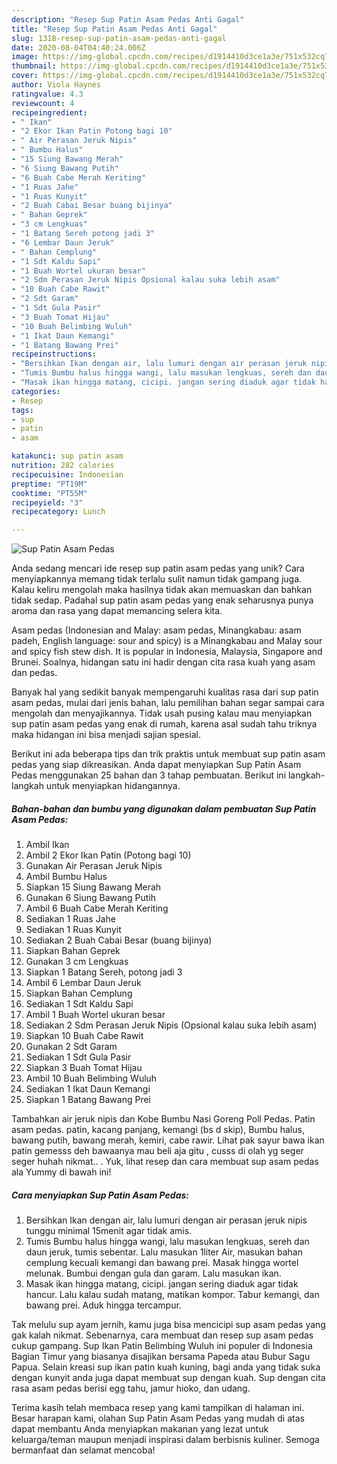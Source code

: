 ```yaml
---
description: "Resep Sup Patin Asam Pedas Anti Gagal"
title: "Resep Sup Patin Asam Pedas Anti Gagal"
slug: 1318-resep-sup-patin-asam-pedas-anti-gagal
date: 2020-08-04T04:40:24.006Z
image: https://img-global.cpcdn.com/recipes/d1914410d3ce1a3e/751x532cq70/sup-patin-asam-pedas-foto-resep-utama.jpg
thumbnail: https://img-global.cpcdn.com/recipes/d1914410d3ce1a3e/751x532cq70/sup-patin-asam-pedas-foto-resep-utama.jpg
cover: https://img-global.cpcdn.com/recipes/d1914410d3ce1a3e/751x532cq70/sup-patin-asam-pedas-foto-resep-utama.jpg
author: Viola Haynes
ratingvalue: 4.3
reviewcount: 4
recipeingredient:
- " Ikan"
- "2 Ekor Ikan Patin Potong bagi 10"
- " Air Perasan Jeruk Nipis"
- " Bumbu Halus"
- "15 Siung Bawang Merah"
- "6 Siung Bawang Putih"
- "6 Buah Cabe Merah Keriting"
- "1 Ruas Jahe"
- "1 Ruas Kunyit"
- "2 Buah Cabai Besar buang bijinya"
- " Bahan Geprek"
- "3 cm Lengkuas"
- "1 Batang Sereh potong jadi 3"
- "6 Lembar Daun Jeruk"
- " Bahan Cemplung"
- "1 Sdt Kaldu Sapi"
- "1 Buah Wortel ukuran besar"
- "2 Sdm Perasan Jeruk Nipis Opsional kalau suka lebih asam"
- "10 Buah Cabe Rawit"
- "2 Sdt Garam"
- "1 Sdt Gula Pasir"
- "3 Buah Tomat Hijau"
- "10 Buah Belimbing Wuluh"
- "1 Ikat Daun Kemangi"
- "1 Batang Bawang Prei"
recipeinstructions:
- "Bersihkan Ikan dengan air, lalu lumuri dengan air perasan jeruk nipis tunggu minimal 15menit agar tidak amis."
- "Tumis Bumbu halus hingga wangi, lalu masukan lengkuas, sereh dan daun jeruk, tumis sebentar. Lalu masukan 1liter Air, masukan bahan cemplung kecuali kemangi dan bawang prei. Masak hingga wortel melunak. Bumbui dengan gula dan garam. Lalu masukan ikan."
- "Masak ikan hingga matang, cicipi. jangan sering diaduk agar tidak hancur. Lalu kalau sudah matang, matikan kompor. Tabur kemangi, dan bawang prei. Aduk hingga tercampur."
categories:
- Resep
tags:
- sup
- patin
- asam

katakunci: sup patin asam 
nutrition: 282 calories
recipecuisine: Indonesian
preptime: "PT19M"
cooktime: "PT55M"
recipeyield: "3"
recipecategory: Lunch

---
```



![Sup Patin Asam Pedas](https://img-global.cpcdn.com/recipes/d1914410d3ce1a3e/751x532cq70/sup-patin-asam-pedas-foto-resep-utama.jpg)

Anda sedang mencari ide resep sup patin asam pedas yang unik? Cara menyiapkannya memang tidak terlalu sulit namun tidak gampang juga. Kalau keliru mengolah maka hasilnya tidak akan memuaskan dan bahkan tidak sedap. Padahal sup patin asam pedas yang enak seharusnya punya aroma dan rasa yang dapat memancing selera kita.

Asam pedas (Indonesian and Malay: asam pedas, Minangkabau: asam padeh, English language: sour and spicy) is a Minangkabau and Malay sour and spicy fish stew dish. It is popular in Indonesia, Malaysia, Singapore and Brunei. Soalnya, hidangan satu ini hadir dengan cita rasa kuah yang asam dan pedas.

Banyak hal yang sedikit banyak mempengaruhi kualitas rasa dari sup patin asam pedas, mulai dari jenis bahan, lalu pemilihan bahan segar sampai cara mengolah dan menyajikannya. Tidak usah pusing kalau mau menyiapkan sup patin asam pedas yang enak di rumah, karena asal sudah tahu triknya maka hidangan ini bisa menjadi sajian spesial.


Berikut ini ada beberapa tips dan trik praktis untuk membuat sup patin asam pedas yang siap dikreasikan. Anda dapat menyiapkan Sup Patin Asam Pedas menggunakan 25 bahan dan 3 tahap pembuatan. Berikut ini langkah-langkah untuk menyiapkan hidangannya.

<!--inarticleads1-->

##### Bahan-bahan dan bumbu yang digunakan dalam pembuatan Sup Patin Asam Pedas:

1. Ambil  Ikan
1. Ambil 2 Ekor Ikan Patin (Potong bagi 10)
1. Gunakan  Air Perasan Jeruk Nipis
1. Ambil  Bumbu Halus
1. Siapkan 15 Siung Bawang Merah
1. Gunakan 6 Siung Bawang Putih
1. Ambil 6 Buah Cabe Merah Keriting
1. Sediakan 1 Ruas Jahe
1. Sediakan 1 Ruas Kunyit
1. Sediakan 2 Buah Cabai Besar (buang bijinya)
1. Siapkan  Bahan Geprek
1. Gunakan 3 cm Lengkuas
1. Siapkan 1 Batang Sereh, potong jadi 3
1. Ambil 6 Lembar Daun Jeruk
1. Siapkan  Bahan Cemplung
1. Sediakan 1 Sdt Kaldu Sapi
1. Ambil 1 Buah Wortel ukuran besar
1. Sediakan 2 Sdm Perasan Jeruk Nipis (Opsional kalau suka lebih asam)
1. Siapkan 10 Buah Cabe Rawit
1. Gunakan 2 Sdt Garam
1. Sediakan 1 Sdt Gula Pasir
1. Siapkan 3 Buah Tomat Hijau
1. Ambil 10 Buah Belimbing Wuluh
1. Sediakan 1 Ikat Daun Kemangi
1. Siapkan 1 Batang Bawang Prei


Tambahkan air jeruk nipis dan Kobe Bumbu Nasi Goreng Poll Pedas. Patin asam pedas. patin, kacang panjang, kemangi (bs d skip), Bumbu halus, bawang putih, bawang merah, kemiri, cabe rawir. Lihat pak sayur bawa ikan patin gemesss deh bawaanya mau beli aja gitu , cusss di olah yg seger seger huhah nikmat.. . Yuk, lihat resep dan cara membuat sup asam pedas ala Yummy di bawah ini! 

<!--inarticleads2-->

##### Cara menyiapkan Sup Patin Asam Pedas:

1. Bersihkan Ikan dengan air, lalu lumuri dengan air perasan jeruk nipis tunggu minimal 15menit agar tidak amis.
1. Tumis Bumbu halus hingga wangi, lalu masukan lengkuas, sereh dan daun jeruk, tumis sebentar. Lalu masukan 1liter Air, masukan bahan cemplung kecuali kemangi dan bawang prei. Masak hingga wortel melunak. Bumbui dengan gula dan garam. Lalu masukan ikan.
1. Masak ikan hingga matang, cicipi. jangan sering diaduk agar tidak hancur. Lalu kalau sudah matang, matikan kompor. Tabur kemangi, dan bawang prei. Aduk hingga tercampur.


Tak melulu sup ayam jernih, kamu juga bisa mencicipi sup asam pedas yang gak kalah nikmat. Sebenarnya, cara membuat dan resep sup asam pedas cukup gampang. Sup Ikan Patin Belimbing Wuluh ini populer di Indonesia Bagian Timur yang biasanya disajikan bersama Papeda atau Bubur Sagu Papua. Selain kreasi sup ikan patin kuah kuning, bagi anda yang tidak suka dengan kunyit anda juga dapat membuat sup dengan kuah. Sup dengan cita rasa asam pedas berisi egg tahu, jamur hioko, dan udang. 

Terima kasih telah membaca resep yang kami tampilkan di halaman ini. Besar harapan kami, olahan Sup Patin Asam Pedas yang mudah di atas dapat membantu Anda menyiapkan makanan yang lezat untuk keluarga/teman maupun menjadi inspirasi dalam berbisnis kuliner. Semoga bermanfaat dan selamat mencoba!
